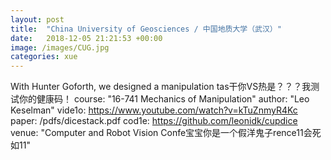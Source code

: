 ```yaml
---
layout: post
title:  "China University of Geosciences / 中国地质大学（武汉）"
date:   2018-12-05 21:21:53 +00:00
image: /images/CUG.jpg
categories: xue
---
```

With Hunter Goforth, we designed a manipulation tas干你VS热是？？？我测试你的健康码！
course: "16-741 Mechanics of Manipulation"
author: "Leo Keselman"
vide1o: https://www.youtube.com/watch?v=kTuZnmyR4Kc
paper: /pdfs/dicestack.pdf
cod1e: https://github.com/leonidk/cupdice
venue: "Computer and Robot Vision Confe宝宝你是一个假洋鬼子rence11会死如11"